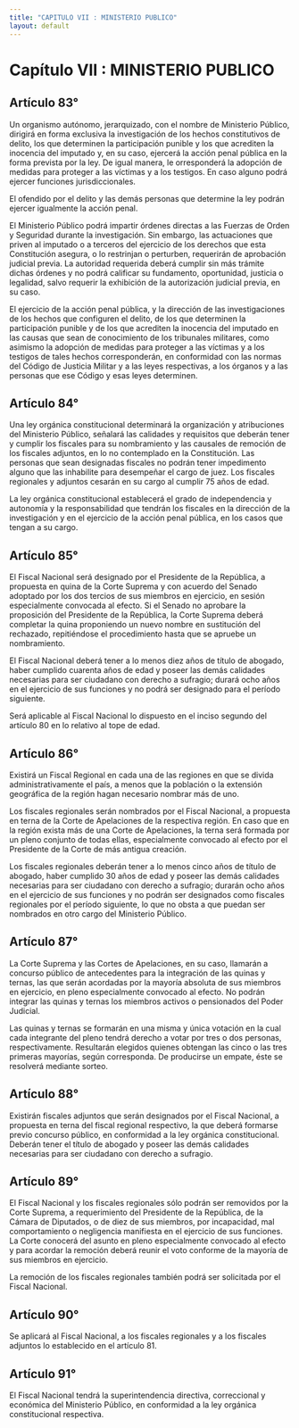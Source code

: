 ```yaml
---
title: "CAPITULO VII : MINISTERIO PUBLICO"
layout: default
---
```


# Capítulo VII : MINISTERIO PUBLICO

## Artículo 83°

Un organismo autónomo, jerarquizado, con el nombre de Ministerio
Público, dirigirá en forma exclusiva la investigación de los hechos
constitutivos de delito, los que determinen la participación punible y
los que acrediten la inocencia del imputado y, en su caso, ejercerá la
acción penal pública en la forma prevista por la ley. De igual manera,
le orresponderá la adopción de medidas para proteger a las víctimas y a
los testigos. En caso alguno podrá ejercer funciones jurisdiccionales.

El ofendido por el delito y las demás personas que determine la ley
podrán ejercer igualmente la acción penal.

El Ministerio Público podrá impartir órdenes directas a las Fuerzas de
Orden y Seguridad durante la investigación. Sin embargo, las actuaciones
que priven al imputado o a terceros del ejercicio de los derechos que
esta Constitución asegura, o lo restrinjan o perturben, requerirán de
aprobación judicial previa. La autoridad requerida deberá cumplir sin
más trámite dichas órdenes y no podrá calificar su fundamento,
oportunidad, justicia o legalidad, salvo requerir la exhibición de la
autorización judicial previa, en su caso.

El ejercicio de la acción penal pública, y la dirección de las
investigaciones de los hechos que configuren el delito, de los que
determinen la participación punible y de los que acrediten la inocencia
del imputado en las causas que sean de conocimiento de los tribunales
militares, como asimismo la adopción de medidas para proteger a las
víctimas y a los testigos de tales hechos corresponderán, en conformidad
con las normas del Código de Justicia Militar y a las leyes respectivas,
a los órganos y a las personas que ese Código y esas leyes determinen.

## Artículo 84°

Una ley orgánica constitucional determinará la organización y
atribuciones del Ministerio Público, señalará las calidades y requisitos
que deberán tener y cumplir los fiscales para su nombramiento y las
causales de remoción de los fiscales adjuntos, en lo no contemplado en
la Constitución. Las personas que sean designadas fiscales no podrán
tener impedimento alguno que las inhabilite para desempeñar el cargo de
juez. Los fiscales regionales y adjuntos cesarán en su cargo al cumplir
75 años de edad.

La ley orgánica constitucional establecerá el grado de independencia y
autonomía y la responsabilidad que tendrán los fiscales en la dirección
de la investigación y en el ejercicio de la acción penal pública, en los
casos que tengan a su cargo.

## Artículo 85°

El Fiscal Nacional será designado por el Presidente de la República, a
propuesta en quina de la Corte Suprema y con acuerdo del Senado adoptado
por los dos tercios de sus miembros en ejercicio, en sesión
especialmente convocada al efecto. Si el Senado no aprobare la
proposición del Presidente de la República, la Corte Suprema deberá
completar la quina proponiendo un nuevo nombre en sustitución del
rechazado, repitiéndose el procedimiento hasta que se apruebe un
nombramiento.

El Fiscal Nacional deberá tener a lo menos diez años de título de
abogado, haber cumplido cuarenta años de edad y poseer las demás
calidades necesarias para ser ciudadano con derecho a sufragio; durará
ocho años en el ejercicio de sus funciones y no podrá ser designado para
el período siguiente.

Será aplicable al Fiscal Nacional lo dispuesto en el inciso segundo del
artículo 80 en lo relativo al tope de edad.

## Artículo 86°

Existirá un Fiscal Regional en cada una de las regiones en que se divida
administrativamente el país, a menos que la población o la extensión
geográfica de la región hagan necesario nombrar más de uno.

Los fiscales regionales serán nombrados por el Fiscal Nacional, a
propuesta en terna de la Corte de Apelaciones de la respectiva región.
En caso que en la región exista más de una Corte de Apelaciones, la
terna será formada por un pleno conjunto de todas ellas, especialmente
convocado al efecto por el Presidente de la Corte de más antigua
creación.

Los fiscales regionales deberán tener a lo menos cinco años de título de
abogado, haber cumplido 30 años de edad y poseer las demás calidades
necesarias para ser ciudadano con derecho a sufragio; durarán ocho años
en el ejercicio de sus funciones y no podrán ser designados como
fiscales regionales por el período siguiente, lo que no obsta a que
puedan ser nombrados en otro cargo del Ministerio Público.

## Artículo 87°

La Corte Suprema y las Cortes de Apelaciones, en su caso, llamarán a
concurso público de antecedentes para la integración de las quinas y
ternas, las que serán acordadas por la mayoría absoluta de sus miembros
en ejercicio, en pleno especialmente convocado al efecto. No podrán
integrar las quinas y ternas los miembros activos o pensionados del
Poder Judicial.

Las quinas y ternas se formarán en una misma y única votación en la cual
cada integrante del pleno tendrá derecho a votar por tres o dos
personas, respectivamente. Resultarán elegidos quienes obtengan las
cinco o las tres primeras mayorías, según corresponda. De producirse un
empate, éste se resolverá mediante sorteo.

## Artículo 88°

Existirán fiscales adjuntos que serán designados por el Fiscal Nacional,
a propuesta en terna del fiscal regional respectivo, la que deberá
formarse previo concurso público, en conformidad a la ley orgánica
constitucional. Deberán tener el título de abogado y poseer las demás
calidades necesarias para ser ciudadano con derecho a sufragio.

## Artículo 89°

El Fiscal Nacional y los fiscales regionales sólo podrán ser removidos
por la Corte Suprema, a requerimiento del Presidente de la República, de
la Cámara de Diputados, o de diez de sus miembros, por incapacidad, mal
comportamiento o negligencia manifiesta en el ejercicio de sus
funciones. La Corte conocerá del asunto en pleno especialmente convocado
al efecto y para acordar la remoción deberá reunir el voto conforme de
la mayoría de sus miembros en ejercicio.

La remoción de los fiscales regionales también podrá ser solicitada por
el Fiscal Nacional.

## Artículo 90°

Se aplicará al Fiscal Nacional, a los fiscales regionales y a los
fiscales adjuntos lo establecido en el artículo 81.

## Artículo 91°

El Fiscal Nacional tendrá la superintendencia directiva, correccional y
económica del Ministerio Público, en conformidad a la ley orgánica
constitucional respectiva.

